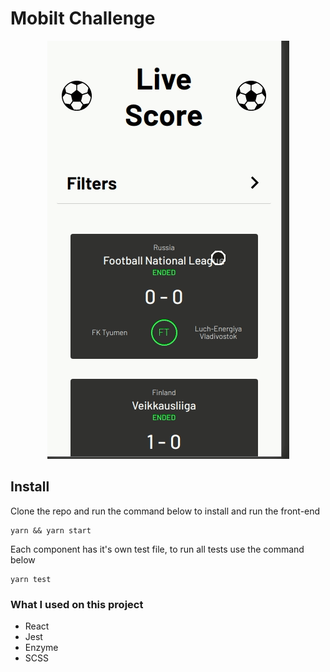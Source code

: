 # Mobilt Challenge

<p align="center">
  <img src="./demo.gif">
</p>

## Install

Clone the repo and run the command below to install and run the front-end

```
yarn && yarn start
```

Each component has it's own test file, to run all tests use the command below

```
yarn test
```

### What I used on this project

- React
- Jest
- Enzyme
- SCSS
